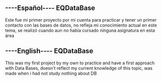 ----Español----
EQDataBase 
----------
Este fue mi primer proyecto por mi cuenta para practicar y tener un primer contacto con las bases de datos, no refleja mi conocimiento actual en este tema, se realizó cuando aun no había cursado ninguna asignatura en esta área

----English----
EQDataBase
----------
This was my first project by my own to practice and have a first approach with Data Bases, doesn't reflect my current knowledge of this topic, was made when i had not study nothing about DB
